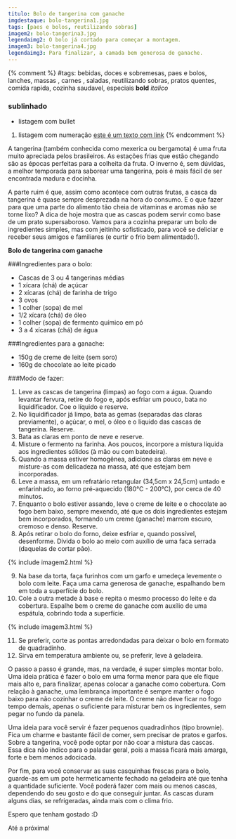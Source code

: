 ```yaml
---
titulo: Bolo de tangerina com ganache
imgdestaque: bolo-tangerina1.jpg
tags: [paes e bolos, reutilizando sobras]
imagem2: bolo-tangerina3.jpg
legendaimg2: O bolo já cortado para começar a montagem.
imagem3: bolo-tangerina4.jpg
legendaimg3: Para finalizar, a camada bem generosa de ganache.
---
```

{% comment %}
#tags: bebidas, doces e sobremesas, paes e bolos, lanches, massas , carnes , saladas, reutilizando sobras, pratos quentes, comida rapida, cozinha saudavel, especiais
**bold**
*italico*
### sublinhado
* listagem com bullet
1. listagem com numeração
[este é um texto com link](https://www.enderecodolink.com)
{% endcomment %}

A tangerina (também conhecida como mexerica ou bergamota) é uma fruta muito apreciada pelos brasileiros. As estações frias que estão chegando são as épocas perfeitas para a colheita da fruta. O inverno é, sem dúvidas, a melhor temporada para saborear uma tangerina, pois é mais fácil de ser encontrada madura e docinha. 

A parte ruim é que, assim como acontece com outras frutas, a casca da tangerina é quase sempre desprezada na hora do consumo. E o que fazer para que uma parte do alimento tão cheia de vitaminas e aromas não se torne lixo? A dica de hoje mostra que as cascas podem servir como base de um prato supersaboroso. Vamos para a cozinha preparar um bolo de ingredientes simples, mas com jeitinho sofisticado, para você se deliciar e receber seus amigos e familiares (e curtir o frio bem alimentado!).

**Bolo de tangerina com ganache**

###Ingredientes para o bolo:

* Cascas de 3 ou 4 tangerinas médias
* 1 xícara (chá) de açúcar
* 2 xícaras (chá) de farinha de trigo 
* 3 ovos
* 1 colher (sopa) de mel
* 1/2 xícara (chá) de óleo
* 1 colher (sopa) de fermento químico em pó
* 3 a 4 xícaras (chá) de água

###Ingredientes para a ganache:

* 150g de creme de leite (sem soro)
* 160g de chocolate ao leite picado

###Modo de fazer:

1. Leve as cascas de tangerina (limpas) ao fogo com a água. Quando levantar fervura, retire do fogo e, após esfriar um pouco, bata no liquidificador. Coe o líquido e reserve.
2. No liquidificador já limpo, bata as gemas (separadas das claras previamente), o açúcar, o mel, o óleo e o líquido das cascas de tangerina. Reserve.
3. Bata as claras em ponto de neve e reserve. 
4. Misture o fermento na farinha. Aos poucos, incorpore a mistura líquida aos ingredientes sólidos (à mão ou com batedeira).
5. Quando a massa estiver homogênea, adicione as claras em neve e misture-as com delicadeza na massa, até que estejam bem incorporadas.
6. Leve a massa, em um refratário retangular (34,5cm x 24,5cm) untado e enfarinhado, ao forno pré-aquecido (180°C - 200°C), por cerca de 40 minutos. 
7. Enquanto o bolo estiver assando, leve o creme de leite e o chocolate ao fogo bem baixo, sempre mexendo, até que os dois ingredientes estejam bem incorporados, formando um creme (ganache) marrom escuro, cremoso e denso. Reserve.
8. Após retirar o bolo do forno, deixe esfriar e, quando possível, desenforme. Divida o bolo ao meio com auxílio de uma faca serrada (daquelas de cortar pão).

{% include imagem2.html %}

9. Na base da torta, faça furinhos com um garfo e umedeça levemente o bolo com leite. Faça uma cama generosa de ganache, espalhando bem em toda a superfície do bolo. 
10. Cole a outra metade à base e repita o mesmo processo do leite e da cobertura. Espalhe bem o creme de ganache com auxílio de uma espátula, cobrindo toda a superfície.

{% include imagem3.html %}

11. Se preferir, corte as pontas arredondadas para deixar o bolo em formato de quadradinho. 
12. Sirva em temperatura ambiente ou, se preferir, leve à geladeira. 

O passo a passo é grande, mas, na verdade, é super simples montar bolo. Uma ideia prática é fazer o bolo em uma forma menor para que ele fique mais alto e, para finalizar, apenas colocar a ganache como cobertura. Com relação à ganache, uma lembrança importante é sempre manter o fogo baixo para não cozinhar o creme de leite. O creme não deve ficar no fogo tempo demais, apenas o suficiente para misturar bem os ingredientes, sem pegar no fundo da panela. 

Uma ideia para você servir é fazer pequenos quadradinhos (tipo brownie). Fica um charme e bastante fácil de comer, sem precisar de pratos e garfos. Sobre a tangerina, você pode optar por não coar a mistura das cascas. Essa dica não indico para o paladar geral, pois a massa ficará mais amarga, forte e bem menos adocicada. 

Por fim, para você conservar as suas casquinhas frescas para o bolo, guarde-as em um pote hermeticamente fechado na geladeira até que tenha a quantidade suficiente. Você poderá fazer com mais ou menos cascas, dependendo do seu gosto e do que conseguir juntar. As cascas duram alguns dias, se refrigeradas, ainda mais com o clima frio.

Espero que tenham gostado :D

Até a próxima!